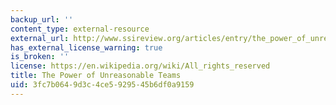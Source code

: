 ```yaml
---
backup_url: ''
content_type: external-resource
external_url: http://www.ssireview.org/articles/entry/the_power_of_unreasonable_teams
has_external_license_warning: true
is_broken: ''
license: https://en.wikipedia.org/wiki/All_rights_reserved
title: The Power of Unreasonable Teams
uid: 3fc7b064-9d3c-4ce5-9295-45b6df0a9159
---
```

